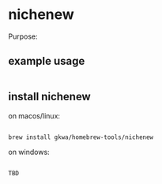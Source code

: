 # nichenew

Purpose:


## example usage

```bash


```

## install nichenew


on macos/linux:
```bash

brew install gkwa/homebrew-tools/nichenew

```


on windows:

```powershell

TBD

```
